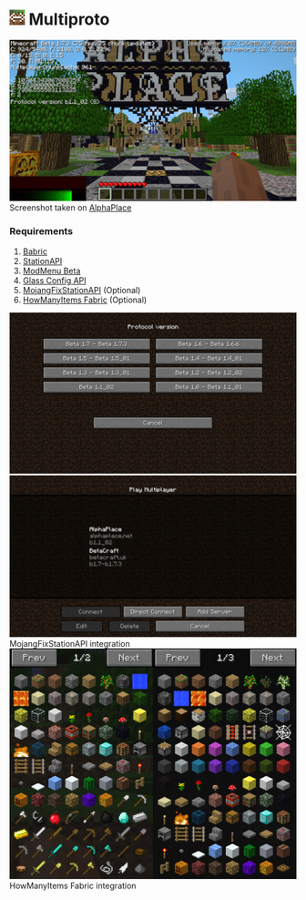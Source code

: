 # ![Multiproto](img/icon_medium.png) Multiproto

![Screenshot](img/screenshot.png)
Screenshot taken on [AlphaPlace](https://alphaplace.net)

### Requirements
1. [Babric](https://babric.github.io/)
2. [StationAPI](https://modrinth.com/mod/stationapi)
3. [ModMenu Beta](https://modrinth.com/mod/modmenu-beta)
4. [Glass Config API](https://modrinth.com/mod/glass-config-api)
5. [MojangFixStationAPI](https://modrinth.com/mod/mojangfix-stationapi-edition) (Optional)
6. [HowManyItems Fabric](https://modrinth.com/mod/howmanyitems-fabric) (Optional)

![Version List](img/version_list.png)
![Server List](img/server_list.png)
MojangFixStationAPI integration
![Item List from Beta 1.1_02 to Beta 1.7.3](img/item_list.png)
HowManyItems Fabric integration
